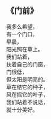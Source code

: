 ## 《门前》
我多么希望，  
有一个门口，   
早晨，   
阳光照在草上。   
我们站着，    
扶着自己的门窗，   
门很低，   
但太阳是明亮的。    
草在结它的种子，   
风在摇它的叶子，   
我们站着不说话，   
就十分美好。

